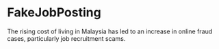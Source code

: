 # FakeJobPosting
The rising cost of living in Malaysia has led to an increase in online fraud cases, particularly job recruitment scams.
